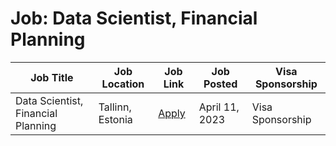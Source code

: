 # Job: Data Scientist, Financial Planning

| Job Title | Job Location | Job Link | Job Posted | Visa Sponsorship |
| --- | --- | --- | --- | --- |
| Data Scientist, Financial Planning | Tallinn, Estonia | [Apply](https://bolt.eu/en/careers/positions/6209607002/) | April 11, 2023 | Visa Sponsorship |
